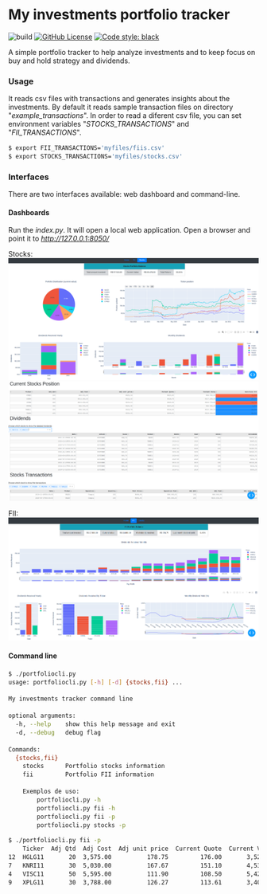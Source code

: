 # My investments portfolio tracker

![build](https://github.com/thobiast/myinvestments/workflows/build/badge.svg)
[![GitHub License](https://img.shields.io/github/license/thobiast/myinvestments)](https://github.com/thobiast/myinvestments/blob/main/LICENSE)
[![Code style: black](https://img.shields.io/badge/code%20style-black-000000.svg)](https://github.com/psf/black)

A simple portfolio tracker to help analyze investments and to keep
focus on buy and hold strategy and dividends.

### Usage

It reads csv files with transactions and generates insights about the investments.
By default it reads sample transaction files on directory "*example\_transactions*".
In order to read a diferent csv file, you can set environment variables
"*STOCKS\_TRANSACTIONS*" and "*FII\_TRANSACTIONS*".

```bash
$ export FII_TRANSACTIONS='myfiles/fiis.csv'
$ export STOCKS_TRANSACTIONS='myfiles/stocks.csv'
```

### Interfaces

There are two interfaces available: web dashboard and command-line.

#### Dashboards

Run the *index.py*. It will open a local web application. Open a browser
and point it to *http://127.0.0.1:8050/*

Stocks:
![stock1](img/stocks1.png)
![stock2](img/stocks2.png)

FII:
![fii1](img/fii1.png)


#### Command line

```bash
$ ./portfoliocli.py
usage: portfoliocli.py [-h] [-d] {stocks,fii} ...

My investments tracker command line

optional arguments:
  -h, --help    show this help message and exit
  -d, --debug   debug flag

Commands:
  {stocks,fii}
    stocks      Portfolio stocks information
    fii         Portfolio FII information

    Exemplos de uso:
        portfoliocli.py -h
        portfoliocli.py fii -h
        portfoliocli.py fii -p
        portfoliocli.py stocks -p
```

```bash
$ ./portfoliocli.py fii -p
    Ticker  Adj Qtd  Adj Cost  Adj unit price  Current Quote  Current Value  Gain/Loss Pct
12  HGLG11       20  3,575.00          178.75         176.00       3,520.00          -1.54
7   KNRI11       30  5,030.00          167.67         151.10       4,533.00          -9.88
4   VISC11       50  5,595.00          111.90         108.50       5,425.00          -3.04
9   XPLG11       30  3,788.00          126.27         113.61       3,408.30         -10.02
```
